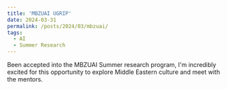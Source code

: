 ```yaml
---
title: 'MBZUAI UGRIP'
date: 2024-03-31
permalink: /posts/2024/03/mbzuai/
tags:
  - AI
  - Summer Research
---
```


Been accepted into the MBZUAI Summer research program, I'm incredibly excited for this opportunity to explore Middle Eastern culture and meet with the mentors.
